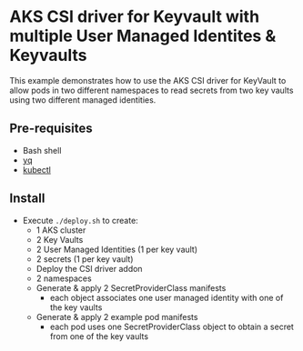 # AKS CSI driver for Keyvault  with multiple User Managed Identites & Keyvaults
This example demonstrates how to use the AKS CSI driver for KeyVault to allow pods in two different namespaces to read secrets from two key vaults using two different managed identities.

## Pre-requisites
- Bash shell
- [yq](https://github.com/mikefarah/yq/releases/tag/v4.25.3)
- [kubectl](https://kubernetes.io/docs/tasks/tools/)

## Install
- Execute  `./deploy.sh` to create:
  - 1 AKS cluster
  - 2 Key Vaults
  - 2 User Managed Identities (1 per key vault)
  - 2 secrets (1 per key vault)
  - Deploy the CSI driver addon
  - 2 namespaces
  - Generate & apply 2 SecretProviderClass manifests 
      - each object associates one user managed identity with one of the key vaults
  - Generate & apply 2 example pod manifests 
      - each pod uses one SecretProviderClass object to obtain a secret from one of the key vaults
